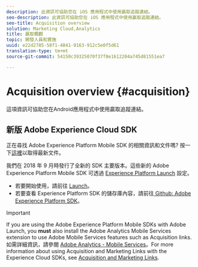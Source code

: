 ```yaml
---
description: 此資訊可協助您在 iOS 應用程式中使用贏取追蹤連結。
seo-description: 此資訊可協助您在 iOS 應用程式中使用贏取追蹤連結。
seo-title: Acquisition overview
solution: Marketing Cloud,Analytics
title: 贏取概觀
topic: 開發人員和實施
uuid: e22d2785-58f1-4841-9163-912c5e0f5d61
translation-type: tm+mt
source-git-commit: 54150c39325070f37f8e1612204a745d81551ea7

---
```



# Acquisition overview {#acquisition}

這項資訊可協助您在Android應用程式中使用贏取追蹤連結。

## 新版 Adobe Experience Cloud SDK

正在尋找 Adobe Experience Platform Mobile SDK 的相關資訊和文件嗎? 按一下[這裡](https://aep-sdks.gitbook.io/docs/)以取得最新文件。

我們在 2018 年 9 月時發行了全新的 SDK 主要版本。這些新的 Adobe Experience Platform Mobile SDK 可透過 [Experience Platform Launch](https://www.adobe.com/experience-platform/launch.html) 設定。

* 若要開始使用，請前往 [Launch](https://launch.adobe.com/)。
* 若要查看 Experience Platform SDK 的儲存庫內容，請前往[ Github: Adobe Experience Platform SDK](https://github.com/Adobe-Marketing-Cloud/acp-sdks)。

>[!IMPORTANT]
>
> If you are using the Adobe Experience Platform Mobile SDKs with Adobe Launch, you **must** also install the Adobe Analytics Mobile Services extension to use Adobe Mobile Services features such as Acquisition links. 如需詳細資訊，請參閱 [Adobe Analytics - Mobile Services](https://aep-sdks.gitbook.io/docs/using-mobile-extensions/adobe-analytics-mobile-services)。For more information about using Acquisition and Marketing Links with the Experience Cloud SDKs, see [Acquisition and Marketing Links](https://aep-sdks.gitbook.io/docs/using-mobile-extensions/adobe-analytics-mobile-services#acquisition-and-marketing-links).
